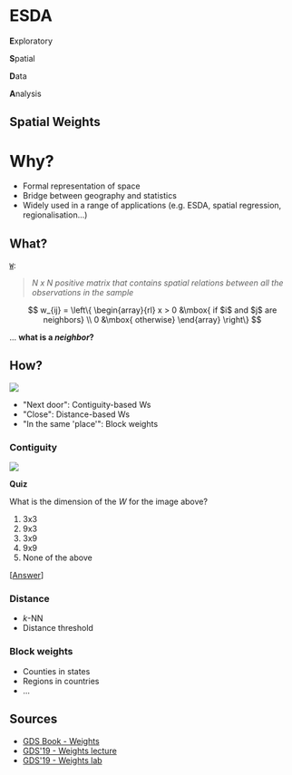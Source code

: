 # ESDA

**E**xploratory

**S**patial

**D**ata

**A**nalysis

## Spatial Weights

# Why?

- Formal representation of space
- Bridge between geography and statistics
- Widely used in a range of applications (e.g. ESDA, spatial regression, regionalisation...)

## What?

[`W`](http://darribas.org/gds19/slides/lecture_05.html#/w):

> *N x N positive matrix that contains spatial relations between all the observations in the sample*

$$
w_{ij} = \left\{ \begin{array}{rl}
x > 0 &\mbox{ if $i$ and $j$ are neighbors} \\
0 &\mbox{ otherwise}
\end{array} \right\}
$$

... **what is a *neighbor*?**

## How?

![](https://geographicdata.science/book/images/notebooks/04_spatial_weights_4_0.png)

- "Next door": Contiguity-based Ws
- "Close": Distance-based Ws
- "In the same 'place'": Block weights

### Contiguity

![](https://geographicdata.science/book/images/notebooks/04_spatial_weights_8_0.png)

**Quiz** 

What is the dimension of the $W$ for the image above?

1. 3x3
1. 9x3
1. 3x9
1. 9x9
1. None of the above

[[Answer](https://geographicdata.science/book/notebooks/04_spatial_weights.html#Contiguity-Weights)]

### Distance

- *k*-NN
- Distance threshold

### Block weights

- Counties in states
- Regions in countries
- ...

## Sources

* [GDS Book - Weights](https://geographicdata.science/book/notebooks/04_spatial_weights.html)
* [GDS'19 - Weights lecture](http://darribas.org/gds19/notes/Class_05.html)
* [GDS'19 - Weights lab](http://darribas.org/gds19/labs/Lab_05.html)
